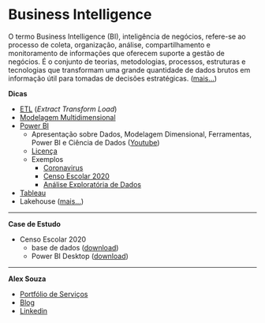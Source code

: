 # Business Intelligence

O termo Business Intelligence (BI), inteligência de negócios, refere-se ao processo de coleta, organização, análise, compartilhamento e monitoramento de informações que oferecem suporte a gestão de negócios. É o conjunto de teorias, metodologias, processos, estruturas e tecnologias que transformam uma grande quantidade de dados brutos em informação útil para tomadas de decisões estratégicas. ([mais...](https://blogdozouza.wordpress.com/bi/))

**Dicas**
- [ETL](https://blogdozouza.wordpress.com/bi/etl/) (*Extract Transform Load*)
- [Modelagem Multidimensional](https://blogdozouza.wordpress.com/2019/11/08/modelagem-dimensional/)
- [Power BI](https://blogdozouza.wordpress.com/bi/microsoft/power-bi/)
  - Apresentação sobre Dados, Modelagem Dimensional, Ferramentas, Power BI e Ciência de Dados ([Youtube](https://www.youtube.com/watch?v=BgaZ7TrpWsk))
  - [Licença](https://blogdozouza.wordpress.com/2020/03/04/licenciamento-do-power-bi/) 
  - Exemplos
    - [Coronavirus](https://app.powerbi.com/view?r=eyJrIjoiOGY3ZWYxNmQtNWY4OC00NGEwLTlhYTUtMDQ2NDZjMjJhOWI1IiwidCI6IjBjNzE1Yjc3LTNmNjktNDY2NC05NmM0LWI0Yjc2MTI0OTk1YSJ9)
    - [Censo Escolar 2020](https://app.powerbi.com/view?r=eyJrIjoiODJmNGY3YzctNGRhOC00MWMwLWI0YWQtNDE2NWViMzc0ZmNhIiwidCI6Ijc5YmY2Y2FlLWMwZWEtNGMzOS04ODgzLWVkNzIzY2Y1NTQ5MiJ9)
    - [Análise Exploratória de Dados](https://blogdozouza.wordpress.com/2021/03/28/censo-escolar-analise-exploratoria-de-dados-aed/)
- [Tableau](https://blogdozouza.wordpress.com/bi/tableau/)
- Lakehouse ([mais...](https://github.com/aasouzaconsult/lakehouse))

-----------
**Case de Estudo**
- Censo Escolar 2020
  - base de dados ([download](https://github.com/aasouzaconsult/business_intelligence/blob/main/Censo2020_inep.csv))
  - Power BI Desktop ([download](https://www.microsoft.com/pt-br/download/details.aspx?id=58494))

-----------
**Alex Souza**
- [Portfólio de Serviços](https://github.com/aasouzaconsult/Cientista-de-Dados)
- [Blog](https://blogdozouza.wordpress.com/)
- [Linkedin](https://www.linkedin.com/in/alex-souza/)
